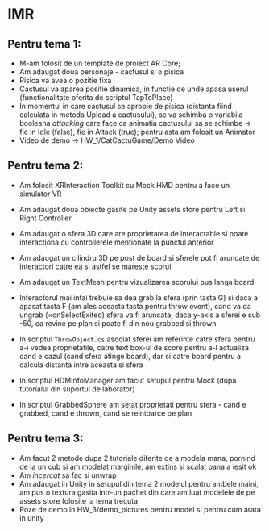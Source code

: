 # IMR

## Pentru tema 1:

- M-am folosit de un template de proiect AR Core;
- Am adaugat doua personaje - cactusul si o pisica
- Pisica va avea o pozitie fixa
- Cactusul va aparea positie dinamica, in functie de unde apasa userul (functionalitate oferita de scriptul TapToPlace)
- In momentul in care cactusul se apropie de pisica (distanta fiind calculata in metoda Upload a cactusului), se va schimba o variabila booleana *attacking* care face ca animatia cactusului sa se schimbe -> fie in Idle (false), fie in Attack (true); pentru asta am folosit un Animator 
- Video de demo -> HW_1/CatCactuGame/Demo Video

## Pentru tema 2:
- Am folosit XRInteraction Toolkit cu Mock HMD pentru a face un simulator VR
- Am adaugat doua obiecte gasite pe Unity assets store pentru Left si Right Controller
- Am adaugat o sfera 3D care are proprietarea de interactable si poate interactiona cu controllerele mentionate la punctul anterior
- Am adaugat un cilindru 3D pe post de board si sferele pot fi aruncate de interactori catre ea si astfel se mareste scorul
- Am adaugat un TextMesh pentru vizualizarea scorului pus langa board

- Interactorul mai intai trebuie sa dea grab la sfera (prin tasta G) si daca a apasat tasta F (am ales aceasta tasta pentru throw event), cand va da ungrab (=onSelectExited) sfera va fi aruncata; daca y-axis a sferei e sub -50, ea revine pe plan si poate fi din nou grabbed si thrown
- In scriptul `ThrowObject.cs` asociat sferei am referinte catre sfera pentru a-i vedea proprietatile, catre text box-ul de score pentru a-l actualiza cand e cazul (cand sfera atinge board), dar si catre board pentru a calcula distanta intre aceasta si sfera
- In scriptul HDMInfoManager am facut setupul pentru Mock (dupa tutorialul din suportul de laborator)
- In scriptul GrabbedSphere am setat proprietati pentru sfera - cand e grabbed, cand e thrown, cand se reintoarce pe plan

## Pentru tema 3:
- Am facut 2 metode dupa 2 tutoriale diferite de a modela mana, pornind de la un cub si am modelat marginile, am extins si scalat pana a iesit ok
- Am *incercat* sa fac si unwrap
- Am adaugat in Unity in setupul din tema 2 modelul pentru ambele maini, am pus o textura gasita intr-un pachet din care am luat modelele de pe assets store folosite la tema trecuta
- Poze de demo in HW_3/demo_pictures pentru model si pentru cum arata in unity
